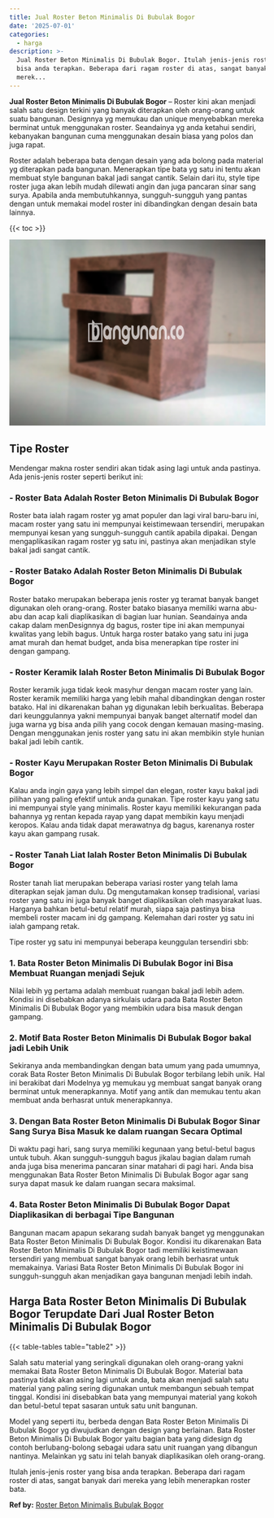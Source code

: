 ```yaml
---
title: Jual Roster Beton Minimalis Di Bubulak Bogor
date: '2025-07-01'
categories:
  - harga
description: >-
  Jual Roster Beton Minimalis Di Bubulak Bogor. Itulah jenis-jenis roster yang
  bisa anda terapkan. Beberapa dari ragam roster di atas, sangat banyak dari
  merek...
---
```


**Jual Roster Beton Minimalis Di Bubulak Bogor** – Roster kini akan menjadi salah satu design terkini yang banyak diterapkan oleh orang-orang untuk suatu bangunan. Designnya yg memukau dan unique menyebabkan mereka berminat untuk menggunakan roster. Seandainya yg anda ketahui sendiri, kebanyakan bangunan cuma menggunakan desain biasa yang polos dan juga rapat.

Roster adalah beberapa bata dengan desain yang ada bolong pada material yg diterapkan pada bangunan. Menerapkan tipe bata yg satu ini tentu akan membuat style bangunan bakal jadi sangat cantik. Selain dari itu, style tipe roster juga akan lebih mudah dilewati angin dan juga pancaran sinar sang surya. Apabila anda membutuhkannya, sungguh-sungguh yang pantas dengan untuk memakai model roster ini dibandingkan dengan desain bata lainnya.

{{< toc >}}

![Jual Roster Beton Minimalis Di Bubulak Bogor](/images/bata-roster-minimalis-30.png)

## Tipe Roster

Mendengar makna roster sendiri akan tidak asing lagi untuk anda pastinya. Ada jenis-jenis roster seperti berikut ini:

### \- Roster Bata Adalah Roster Beton Minimalis Di Bubulak Bogor

Roster bata ialah ragam roster yg amat populer dan lagi viral baru-baru ini, macam roster yang satu ini mempunyai keistimewaan tersendiri, merupakan mempunyai kesan yang sungguh-sungguh cantik apabila dipakai. Dengan mengaplikasikan ragam roster yg satu ini, pastinya akan menjadikan style bakal jadi sangat cantik.

### \- Roster Batako Adalah Roster Beton Minimalis Di Bubulak Bogor

Roster batako merupakan beberapa jenis roster yg teramat banyak banget digunakan oleh orang-orang. Roster batako biasanya memiliki warna abu-abu dan acap kali diaplikasikan di bagian luar hunian. Seandainya anda cakap dalam menDesignnya dg bagus, roster tipe ini akan mempunyai kwalitas yang lebih bagus. Untuk harga roster batako yang satu ini juga amat murah dan hemat budget, anda bisa menerapkan tipe roster ini dengan gampang.

### \- Roster Keramik Ialah Roster Beton Minimalis Di Bubulak Bogor

Roster keramik juga tidak keok masyhur dengan macam roster yang lain. Roster keramik memiliki harga yang lebih mahal dibandingkan dengan roster batako. Hal ini dikarenakan bahan yg digunakan lebih berkualitas. Beberapa dari keunggulannya yakni mempunyai banyak banget alternatif model dan juga warna yg bisa anda pilih yang cocok dengan kemauan masing-masing. Dengan menggunakan jenis roster yang satu ini akan membikin style hunian bakal jadi lebih cantik.

### \- Roster Kayu Merupakan Roster Beton Minimalis Di Bubulak Bogor

Kalau anda ingin gaya yang lebih simpel dan elegan, roster kayu bakal jadi pilihan yang paling efektif untuk anda gunakan. Tipe roster kayu yang satu ini mempunyai style yang minimalis. Roster kayu memiliki kekurangan pada bahannya yg rentan kepada rayap yang dapat membikin kayu menjadi keropos. Kalau anda tidak dapat merawatnya dg bagus, karenanya roster kayu akan gampang rusak.

### \- Roster Tanah Liat Ialah Roster Beton Minimalis Di Bubulak Bogor

Roster tanah liat merupakan beberapa variasi roster yang telah lama diterapkan sejak jaman dulu. Dg mengutamakan konsep tradisional, variasi roster yang satu ini juga banyak banget diaplikasikan oleh masyarakat luas. Harganya bahkan betul-betul relatif murah, siapa saja pastinya bisa membeli roster macam ini dg gampang. Kelemahan dari roster yg satu ini ialah gampang retak.

Tipe roster yg satu ini mempunyai beberapa keunggulan tersendiri sbb:

### 1\. Bata Roster Beton Minimalis Di Bubulak Bogor ini Bisa Membuat Ruangan menjadi Sejuk

Nilai lebih yg pertama adalah membuat ruangan bakal jadi lebih adem. Kondisi ini disebabkan adanya sirkulais udara pada Bata Roster Beton Minimalis Di Bubulak Bogor yang membikin udara bisa masuk dengan gampang.

### 2\. Motif Bata Roster Beton Minimalis Di Bubulak Bogor bakal jadi Lebih Unik

Sekiranya anda membandingkan dengan bata umum yang pada umumnya, corak Bata Roster Beton Minimalis Di Bubulak Bogor terbilang lebih unik. Hal ini berakibat dari Modelnya yg memukau yg membuat sangat banyak orang berminat untuk menerapkannya. Motif yang antik dan memukau tentu akan membuat anda berhasrat untuk menerapkannya.

### 3\. Dengan Bata Roster Beton Minimalis Di Bubulak Bogor Sinar Sang Surya Bisa Masuk ke dalam ruangan Secara Optimal

Di waktu pagi hari, sang surya memiliki kegunaan yang betul-betul bagus untuk tubuh. Akan sungguh-sungguh bagus jikalau bagian dalam rumah anda juga bisa menerima pancaran sinar matahari di pagi hari. Anda bisa menggunakan Bata Roster Beton Minimalis Di Bubulak Bogor agar sang surya dapat masuk ke dalam ruangan secara maksimal.

### 4\. Bata Roster Beton Minimalis Di Bubulak Bogor Dapat Diaplikasikan di berbagai Tipe Bangunan

Bangunan macam apapun sekarang sudah banyak banget yg menggunakan Bata Roster Beton Minimalis Di Bubulak Bogor. Kondisi itu dikarenakan Bata Roster Beton Minimalis Di Bubulak Bogor tadi memiliki keistimewaan tersendiri yang membuat sangat banyak orang lebih berhasrat untuk memakainya. Variasi Bata Roster Beton Minimalis Di Bubulak Bogor ini sungguh-sungguh akan menjadikan gaya bangunan menjadi lebih indah.

## Harga Bata Roster Beton Minimalis Di Bubulak Bogor Terupdate Dari Jual Roster Beton Minimalis Di Bubulak Bogor

{{< table-tables table="table2" >}}

Salah satu material yang seringkali digunakan oleh orang-orang yakni memakai Bata Roster Beton Minimalis Di Bubulak Bogor. Material bata pastinya tidak akan asing lagi untuk anda, bata akan menjadi salah satu material yang paling sering digunakan untuk membangun sebuah tempat tinggal. Kondisi ini disebabkan bata yang mempunyai material yang kokoh dan betul-betul tepat sasaran untuk satu unit bangunan.

Model yang seperti itu, berbeda dengan Bata Roster Beton Minimalis Di Bubulak Bogor yg diwujudkan dengan design yang berlainan. Bata Roster Beton Minimalis Di Bubulak Bogor yaitu bagian bata yang didesign dg contoh berlubang-bolong sebagai udara satu unit ruangan yang dibangun nantinya. Melainkan yg satu ini telah banyak diaplikasikan oleh orang-orang.

Itulah jenis-jenis roster yang bisa anda terapkan. Beberapa dari ragam roster di atas, sangat banyak dari mereka yang lebih menerapkan roster bata.

**Ref by:** [Roster Beton Minimalis Bubulak Bogor](https://id.wikipedia.org/wiki/Roster)
